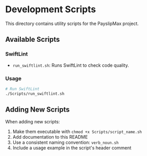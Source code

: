 # Development Scripts

This directory contains utility scripts for the PayslipMax project.

## Available Scripts

### SwiftLint

- `run_swiftlint.sh`: Runs SwiftLint to check code quality.

### Usage

```bash
# Run SwiftLint
./Scripts/run_swiftlint.sh
```

## Adding New Scripts

When adding new scripts:

1. Make them executable with `chmod +x Scripts/script_name.sh`
2. Add documentation to this README
3. Use a consistent naming convention: `verb_noun.sh`
4. Include a usage example in the script's header comment 